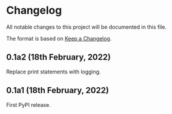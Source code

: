 # Changelog

All notable changes to this project will be documented in this file.

The format is based on [Keep a Changelog](https://keepachangelog.com/en/1.0.0/).

## 0.1a2 (18th February, 2022)

Replace print statements with logging.

## 0.1a1 (18th February, 2022)

First PyPI release.
